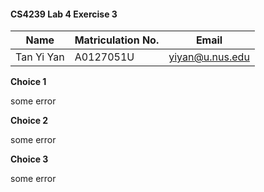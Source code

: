 #### CS4239 Lab 4 Exercise 3

| Name        | Matriculation No.| Email  |
| ------------- |-------------| -----|
| Tan Yi Yan      | A0127051U | yiyan@u.nus.edu |


**Choice 1**

some error

**Choice 2**

some error

**Choice 3**

some error
